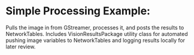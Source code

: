 # Simple Processing Example: #

Pulls the image in from GStreamer, processes it, and posts the results to NetworkTables.
Includes VisionResultsPackage utility class for automated pushing image variables to 
NetworkTables and logging results locally for later review.